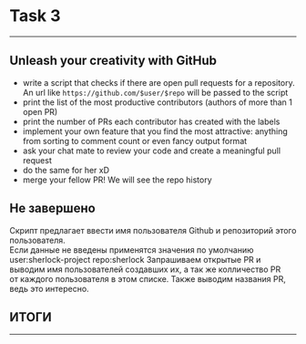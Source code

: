 # Task 3
****
## Unleash your creativity with GitHub
* write a script that checks if there are open pull requests for a repository. An url like `https://github.com/$user/$repo` will be passed to the script
* print the list of the most productive contributors (authors of more than 1 open PR)
* print the number of PRs each contributor has created with the labels
* implement your own feature that you find the most attractive: anything from sorting to comment count or even fancy output format
* ask your chat mate to review your code and create a meaningful pull request
* do the same for her xD
* merge your fellow PR! We will see the repo history

## Не завершено

Скрипт предлагает ввести имя пользователя Github и репозиторий этого пользователя.<br>
Если данные не введены применятся значения по умолчанию user:sherlock-project repo:sherlock
Запрашиваем открытые PR и выводим имя пользователей создавших их, а так же колличество PR<br>
от каждого пользователя в этом списке.
Также выводим названия PR, ведь это интересно.

## ИТОГИ
****

